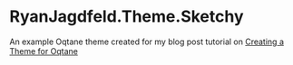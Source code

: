 # RyanJagdfeld.Theme.Sketchy
An example Oqtane theme created for my blog post tutorial on [Creating a Theme for Oqtane](https://ryanjagdfeld.com/!/4/create-a-theme)
